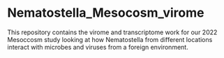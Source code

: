 # Nematostella_Mesocosm_virome
This repository contains the virome and transcriptome work for our 2022 Mesoccosm study looking at how Nematostella from different locations interact with microbes and viruses from a foreign environment. 

